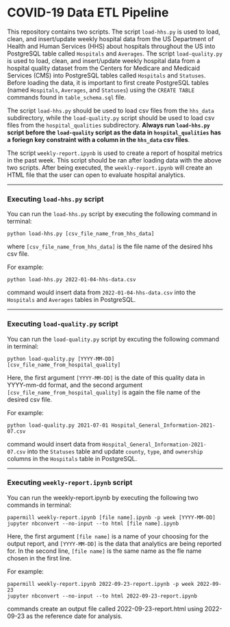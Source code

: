# COVID-19 Data ETL Pipeline

This repository contains two scripts. The script `load-hhs.py` is used to load, clean, and insert/update weekly hospital data from the US Department of Health and Human Services (HHS) about hospitals throughout the US into PostgreSQL table called `Hospitals` and `Averages`. The script `load-quality.py` is used to load, clean, and insert/update weekly hospital data from a hospital quality dataset from the Centers for Medicare and Medicaid Services (CMS) into PostgreSQL tables called `Hospitals` and `Statuses`. Before loading the data, it is important to first create PostgreSQL tables (named `Hospitals`, `Averages`, and `Statuses`) using the `CREATE TABLE` commands found in `table_schema.sql` file.

The script `load-hhs.py` should be used to load csv files from the `hhs_data` subdirectory, while the `load-quality.py` script should be used to load csv files from the `hospital_qualities` subdirectory. **Always run `load-hhs.py` script before the `load-quality` script as the data in `hospital_qualities` has a foriegn key constraint with a column in the `hhs_data` csv files**. 

The script `weekly-report.ipynb` is used to create a report of hospital metrics in the past week. This script should be ran after loading data with the above two scripts. After being executed, the `weekly-report.ipynb` will create an HTML file that the user can open to evaluate hospital analytics.

---

### Executing `load-hhs.py` script

You can run the `load-hhs.py` script by executing the following command in terminal:
```
python load-hhs.py [csv_file_name_from_hhs_data]
```
where  `[csv_file_name_from_hhs_data]` is the file name of the desired hhs csv file.

For example:
```
python load-hhs.py 2022-01-04-hhs-data.csv
```
command would insert data from `2022-01-04-hhs-data.csv` into the `Hospitals` and `Averages` tables in PostgreSQL.

---

### Executing `load-quality.py` script

You can run the `load-quality.py` script by excuting the following command in terminal:
```
python load-quality.py [YYYY-MM-DD] [csv_file_name_from_hospital_quality]
```
Here, the first argument `[YYYY-MM-DD]` is the date of this quality data in YYYY-mm-dd format, and the second argument `[csv_file_name_from_hospital_quality]` is again the file name of the desired csv file. 

For example:
```
python load-quality.py 2021-07-01 Hospital_General_Information-2021-07.csv
```
command would insert data from `Hospital_General_Information-2021-07.csv` into the `Statuses` table and update `county`, `type`, and `ownership` columns in the `Hospitals` table in PostgreSQL.

---

### Executing `weekly-report.ipynb` script

You can run the weekly-report.ipynb by executing the following two commands in terminal:
```
papermill weekly-report.ipynb [file name].ipynb -p week [YYYY-MM-DD]
jupyter nbconvert --no-input --to html [file name].ipynb
```
Here, the first argument `[file name]` is a name of your choosing for the output report, and `[YYYY-MM-DD]` is the data that analytics are being reported for. In the second line, `[file name]` is the same name as the fle name chosen in the first line.

For example:
```
papermill weekly-report.ipynb 2022-09-23-report.ipynb -p week 2022-09-23
jupyter nbconvert --no-input --to html 2022-09-23-report.ipynb
```
commands create an output file called 2022-09-23-report.html using 2022-09-23 as the reference date for analysis.
